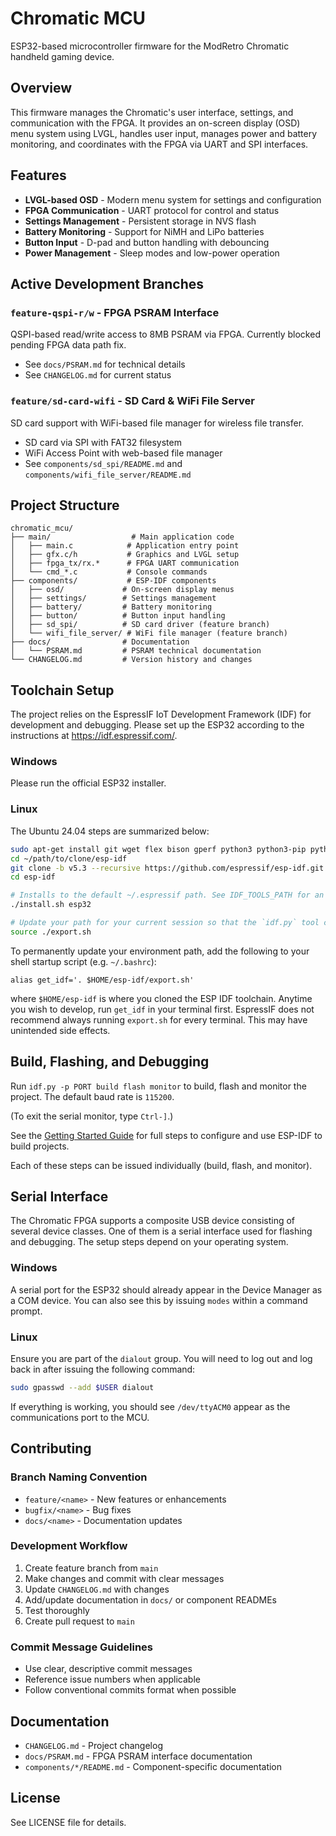 # Chromatic MCU

ESP32-based microcontroller firmware for the ModRetro Chromatic handheld gaming device.

## Overview

This firmware manages the Chromatic's user interface, settings, and communication with the FPGA. It provides an on-screen display (OSD) menu system using LVGL, handles user input, manages power and battery monitoring, and coordinates with the FPGA via UART and SPI interfaces.

## Features

- **LVGL-based OSD** - Modern menu system for settings and configuration
- **FPGA Communication** - UART protocol for control and status
- **Settings Management** - Persistent storage in NVS flash
- **Battery Monitoring** - Support for NiMH and LiPo batteries
- **Button Input** - D-pad and button handling with debouncing
- **Power Management** - Sleep modes and low-power operation

## Active Development Branches

### `feature-qspi-r/w` - FPGA PSRAM Interface
QSPI-based read/write access to 8MB PSRAM via FPGA. Currently blocked pending FPGA data path fix.
- See `docs/PSRAM.md` for technical details
- See `CHANGELOG.md` for current status

### `feature/sd-card-wifi` - SD Card & WiFi File Server
SD card support with WiFi-based file manager for wireless file transfer.
- SD card via SPI with FAT32 filesystem
- WiFi Access Point with web-based file manager
- See `components/sd_spi/README.md` and `components/wifi_file_server/README.md`

## Project Structure

```
chromatic_mcu/
├── main/                  # Main application code
│   ├── main.c            # Application entry point
│   ├── gfx.c/h           # Graphics and LVGL setup
│   ├── fpga_tx/rx.*      # FPGA UART communication
│   └── cmd_*.c           # Console commands
├── components/           # ESP-IDF components
│   ├── osd/             # On-screen display menus
│   ├── settings/        # Settings management
│   ├── battery/         # Battery monitoring
│   ├── button/          # Button input handling
│   ├── sd_spi/          # SD card driver (feature branch)
│   └── wifi_file_server/ # WiFi file manager (feature branch)
├── docs/                # Documentation
│   └── PSRAM.md         # PSRAM technical documentation
└── CHANGELOG.md         # Version history and changes
```

## Toolchain Setup
The project relies on the EspressIF IoT Development Framework (IDF) for development and debugging. Please set up the ESP32 according to the instructions at https://idf.espressif.com/.

### Windows
Please run the official ESP32 installer.

### Linux
The Ubuntu 24.04 steps are summarized below:
```bash
sudo apt-get install git wget flex bison gperf python3 python3-pip python3-venv cmake ninja-build ccache libffi-dev libssl-dev dfu-util libusb-1.0-0
cd ~/path/to/clone/esp-idf
git clone -b v5.3 --recursive https://github.com/espressif/esp-idf.git
cd esp-idf

# Installs to the default ~/.espressif path. See IDF_TOOLS_PATH for an alternative.
./install.sh esp32

# Update your path for your current session so that the `idf.py` tool can be accessed.
source ./export.sh
```

To permanently update your environment path, add the following to your shell startup script (e.g. `~/.bashrc`):
```
alias get_idf='. $HOME/esp-idf/export.sh'
```

where `$HOME/esp-idf` is where you cloned the ESP IDF toolchain. Anytime you wish to develop, run `get_idf` in your terminal first. EspressIF does not recommend always running `export.sh` for every terminal. This may have unintended side effects.

## Build, Flashing, and Debugging

Run `idf.py -p PORT build flash monitor` to build, flash and monitor the project. The default baud rate is `115200`.

(To exit the serial monitor, type ``Ctrl-]``.)

See the [Getting Started Guide](https://docs.espressif.com/projects/esp-idf/en/latest/get-started/index.html) for full steps to configure and use ESP-IDF to build projects.

Each of these steps can be issued individually (build, flash, and monitor).

## Serial Interface
The Chromatic FPGA supports a composite USB device consisting of several device classes. One of them is a serial interface used for flashing and debugging. The setup steps depend on your operating system.

### Windows
A serial port for the ESP32 should already appear in the Device Manager as a COM device.
You can also see this by issuing `modes` within a command prompt.

### Linux
Ensure you are part of the `dialout` group. You will need to log out and log back in after issuing the following command:
```bash
sudo gpasswd --add $USER dialout
```

If everything is working, you should see `/dev/ttyACM0` appear as the communications port to the MCU.


## Contributing

### Branch Naming Convention
- `feature/<name>` - New features or enhancements
- `bugfix/<name>` - Bug fixes
- `docs/<name>` - Documentation updates

### Development Workflow
1. Create feature branch from `main`
2. Make changes and commit with clear messages
3. Update `CHANGELOG.md` with changes
4. Add/update documentation in `docs/` or component READMEs
5. Test thoroughly
6. Create pull request to `main`

### Commit Message Guidelines
- Use clear, descriptive commit messages
- Reference issue numbers when applicable
- Follow conventional commits format when possible

## Documentation

- `CHANGELOG.md` - Project changelog
- `docs/PSRAM.md` - FPGA PSRAM interface documentation
- `components/*/README.md` - Component-specific documentation

## License

See LICENSE file for details.

